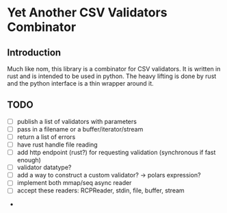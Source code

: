 # Yet Another CSV Validators Combinator

## Introduction

Much like nom, this library is a combinator for CSV validators. It is written in rust and is intended to be used in python.
The heavy lifting is done by rust and the python interface is a thin wrapper around it.

## TODO

- [ ] publish a list of validators with parameters
- [ ] pass in a filename or a buffer/iterator/stream
- [ ] return a list of errors
- [ ] have rust handle file reading
- [ ] add http endpoint (rust?) for requesting validation (synchronous if fast enough)
- [ ] validator datatype?
- [ ] add a way to construct a custom validator? -> polars expression?
- [ ] implement both mmap/seq async reader
- [ ] accept these readers: RCPReader, stdin, file, buffer, stream
- 